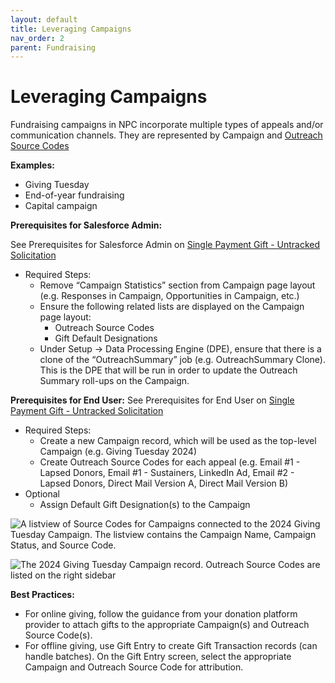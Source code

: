 ```yaml
---
layout: default
title: Leveraging Campaigns
nav_order: 2
parent: Fundraising 
---
```


# Leveraging Campaigns

Fundraising campaigns in NPC incorporate multiple types of appeals and/or communication channels.  They are represented by Campaign and [Outreach Source Codes](https://help.salesforce.com/s/articleView?id=sfdo.NPC_FR_Outreach_Source_Code_Campaigns.htm&type=5)


**Examples:**
* Giving Tuesday
* End-of-year fundraising 
* Capital campaign

**Prerequisites for Salesforce Admin:**

See Prerequisites for Salesforce Admin on [Single Payment Gift - Untracked Solicitation](use-cases-single-payment-gift-untracked-solicitation.md)
* Required Steps: 
    * Remove “Campaign Statistics” section from Campaign page layout (e.g. Responses in Campaign, Opportunities in Campaign, etc.)
    * Ensure the following related lists are displayed on the Campaign page layout:
        * Outreach Source Codes
        * Gift Default Designations
    * Under Setup → Data Processing Engine (DPE), ensure that there is a clone of the “OutreachSummary” job (e.g. OutreachSummary Clone). This is the DPE that will be run in order to update the Outreach Summary roll-ups on the Campaign.

**Prerequisites for End User:**
See Prerequisites for End User on [Single Payment Gift - Untracked Solicitation](use-cases-single-payment-gift-untracked-solicitation.md)
* Required Steps:
    * Create a new Campaign record, which will be used as the top-level Campaign (e.g. Giving Tuesday 2024)
    * Create Outreach Source Codes for each appeal (e.g. Email #1 - Lapsed Donors, Email #1 - Sustainers, LinkedIn Ad, Email #2 - Lapsed Donors, Direct Mail Version A, Direct Mail Version B)
* Optional
    * Assign Default Gift Designation(s) to the Campaign



![A listview of Source Codes for Campaigns connected to the 2024 Giving Tuesday Campaign. The listview contains the Campaign Name, Campaign Status, and Source Code.](https://github.com/user-attachments/assets/006779e6-f43e-4bf1-a973-326d5a0292b6)

![The 2024 Giving Tuesday Campaign record. Outreach Source Codes are listed on the right sidebar](https://github.com/user-attachments/assets/fa827212-6137-4143-b6e2-28cc822489c9)


 
 **Best Practices:**



* For online giving, follow the guidance from your donation platform provider to attach gifts to the appropriate Campaign(s) and Outreach Source Code(s).
* For offline giving, use Gift Entry to create Gift Transaction records (can handle batches). On the Gift Entry screen, select the appropriate Campaign and Outreach Source Code for attribution.
